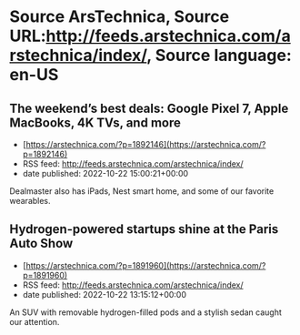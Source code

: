 # Source ArsTechnica, Source URL:http://feeds.arstechnica.com/arstechnica/index/, Source language: en-US

## The weekend’s best deals: Google Pixel 7, Apple MacBooks, 4K TVs, and more
 - [https://arstechnica.com/?p=1892146](https://arstechnica.com/?p=1892146)
 - RSS feed: http://feeds.arstechnica.com/arstechnica/index/
 - date published: 2022-10-22 15:00:21+00:00

Dealmaster also has iPads, Nest smart home, and some of our favorite wearables.

## Hydrogen-powered startups shine at the Paris Auto Show
 - [https://arstechnica.com/?p=1891960](https://arstechnica.com/?p=1891960)
 - RSS feed: http://feeds.arstechnica.com/arstechnica/index/
 - date published: 2022-10-22 13:15:12+00:00

An SUV with removable hydrogen-filled pods and a stylish sedan caught our attention.
